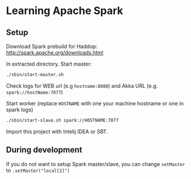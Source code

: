 Learning Apache Spark
=====================

Setup
-----

Download Spark prebuild for Haddop: http://spark.apache.org/downloads.html

In extracted directory. Start master:

```sh
./sbin/start-master.sh
```
Check logs for WEB url (e.g `hostname:8080`) and Akka URL (e.g. `spark://hostName:7077`)

Start worker (replace `HOSTNAME` with one your machine hostname or one in spark logs)

```sh
./sbin/start-slave.sh spark://HOSTNAME:7077
```

Import this project with Intelij IDEA or SBT.

During development
------------------

If you do not want to setup Spark master/slave, you can change `setMaster` to `.setMaster("local[2]")`